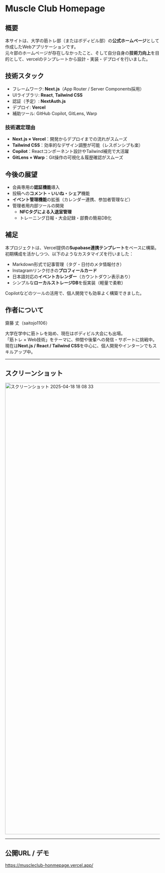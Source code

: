 # Muscle Club Homepage 

##  概要
本サイトは、大学の筋トレ部（またはボディビル部）の**公式ホームページ**として作成したWebアプリケーションです。  
元々部のホームページが存在しなかったこと、そして自分自身の**技術力向上**を目的として、vercelのテンプレートから設計・実装・デプロイを行いました。

## 技術スタック
- フレームワーク: **Next.js**（App Router / Server Components採用）
- UIライブラリ: **React**, **Tailwind CSS**
- 認証（予定）: **NextAuth.js**
- デプロイ: **Vercel**
- 補助ツール: GitHub Copilot, GitLens, Warp

### 技術選定理由
- **Next.js × Vercel**：開発からデプロイまでの流れがスムーズ
- **Tailwind CSS**：効率的なデザイン調整が可能（レスポンシブも楽）
- **Copilot**：Reactコンポーネント設計やTailwind補完で大活躍
- **GitLens + Warp**：Git操作の可視化＆履歴確認がスムーズ

## 今後の展望
- 会員専用の**認証機能**導入
- 投稿への**コメント・いいね・シェア**機能
- **イベント管理機能**の拡張（カレンダー連携、参加者管理など）
- 管理者用内部ツールの開発
  - **NFCタグによる入退室管理**
  - トレーニング日報・大会記録・部費の簡易DB化

## 補足

本プロジェクトは、Vercel提供の**Supabase連携テンプレート**をベースに構築。  
初期構成を活かしつつ、以下のようなカスタマイズを行いました：

- Markdown形式で記事管理（タグ・日付のメタ情報付き）
- Instagramリンク付きの**プロフィールカード**
- 日本語対応の**イベントカレンダー**（カウントダウン表示あり）
- シンプルな**ローカルストレージDB**を仮実装（軽量で柔軟）

Copilotなどのツールの活用で、個人開発でも効率よく構築できました。
    
## 作者について

齋藤 丈（saitojo1106）

大学在学中に筋トレを始め、現在はボディビル大会にも出場。  
「筋トレ × Web技術」をテーマに、仲間や後輩への発信・サポートに挑戦中。  
現在は**Next.js / React / Tailwind CSS**を中心に、個人開発やインターンでもスキルアップ中。

---

## スクリーンショット

<img width="1470" alt="スクリーンショット 2025-04-18 18 08 33" src="https://github.com/user-attachments/assets/b637c3d3-dd15-4b62-bbb2-7817add30dfe" />

---

##  公開URL / デモ
https://muscleclub-honmepage.vercel.app/     
